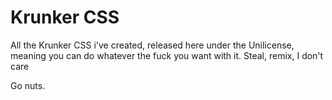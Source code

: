 # Krunker CSS
All the Krunker CSS i've created, released here under the Unilicense, meaning you can do whatever the fuck you want with it. Steal, remix, I don't care

Go nuts.
